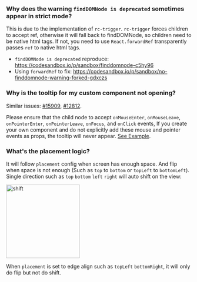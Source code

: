 <Antd component="Alert" title="The following FAQ applies to Tooltip, Popconfirm, Popover components." type="warning" banner="true"></Antd>

### Why does the warning `findDOMNode is deprecated` sometimes appear in strict mode?

This is due to the implementation of `rc-trigger`. `rc-trigger` forces children to accept ref, otherwise it will fall back to findDOMNode, so children need to be native html tags. If not, you need to use `React.forwardRef` transparently passes `ref` to native html tags.

- `findDOMNode is deprecated` reproduce: <https://codesandbox.io/p/sandbox/finddomnode-c5hy96>
- Using `forwardRef` to fix: <https://codesandbox.io/p/sandbox/no-finddomnode-warning-forked-gdxczs>

### Why is the tooltip for my custom component not opening?

Similar issues: [#15909](https://github.com/ant-design/ant-design/issues/15909), [#12812](https://github.com/ant-design/ant-design/issues/12812).

Please ensure that the child node to accept `onMouseEnter`, `onMouseLeave`, `onPointerEnter`, `onPointerLeave`, `onFocus`, and `onClick` events, If you create your own component and do not explicitly add these mouse and pointer events as props, the tooltip will never appear. [See Example](http://ant.design/components/tooltip#tooltip-demo-wrap-custom-component).

### What's the placement logic?

It will follow `placement` config when screen has enough space. And flip when space is not enough (Such as `top` to `bottom` or `topLeft` to `bottomLeft`). Single direction such as `top` `bottom` `left` `right` will auto shift on the view:

<img alt="shift" height="200" src="https://mdn.alipayobjects.com/huamei_7uahnr/afts/img/A*sxaTTJjLtIMAAAAAAAAAAAAADrJ8AQ/original" />

When `placement` is set to edge align such as `topLeft` `bottomRight`, it will only do flip but not do shift.

